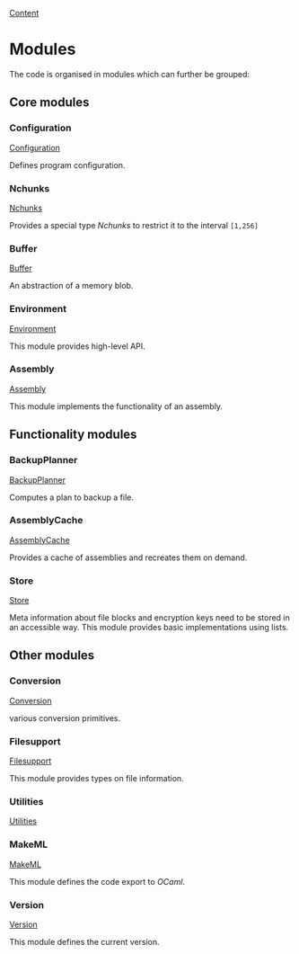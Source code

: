 [Content](01_Content.md)

# Modules

The code is organised in modules which can further be grouped:


## Core modules

### Configuration
[Configuration](../theories/Configuration.v)

Defines program configuration.

### Nchunks
[Nchunks](../theories/Nchunks.v)

Provides a special type *Nchunks* to restrict it to the interval `[1,256]`

### Buffer
[Buffer](../theories/Buffer.v)

An abstraction of a memory blob.

### Environment
[Environment](../theories/Environment.v)

This module provides high-level API.

### Assembly
[Assembly](../theories/Assembly.v)

This module implements the functionality of an assembly.


## Functionality modules

### BackupPlanner
[BackupPlanner](../theories/BackupPlanner.v)

Computes a plan to backup a file.

### AssemblyCache
[AssemblyCache](../theories/AssemblyCache.v)

Provides a cache of assemblies and recreates them on demand.

### Store
[Store](../theories/Store.v)

Meta information about file blocks and encryption keys need to be stored in an accessible way. This module provides basic implementations using lists.

## Other modules

### Conversion
[Conversion](../theories/Conversion.v)

various conversion primitives.

### Filesupport
[Filesupport](../theories/Filesupport.v)

This module provides types on file information.

### Utilities
[Utilities](../theories/Utilities.v)


### MakeML
[MakeML](../theories/MakeML.v)

This module defines the code export to *OCaml*.

### Version
[Version](../theories/Version.v)

This module defines the current version.